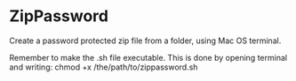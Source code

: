 # ZipPassword
Create a password protected zip file from a folder, using Mac OS terminal.

Remember to make the .sh file executable.
This is done by opening terminal and writing:
chmod +x /the/path/to/zippassword.sh
